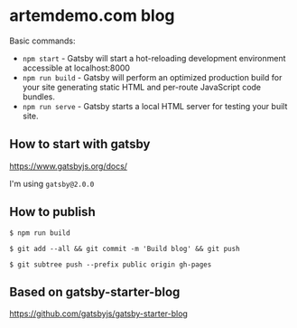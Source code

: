 # artemdemo.com blog

Basic commands:

* `npm start` - Gatsby will start a hot-reloading development environment accessible at localhost:8000
* `npm run build` - Gatsby will perform an optimized production build for your site generating static HTML and per-route JavaScript code bundles.
* `npm run serve` - Gatsby starts a local HTML server for testing your built site.

## How to start with gatsby

https://www.gatsbyjs.org/docs/

I'm using `gatsby@2.0.0`

## How to publish

```
$ npm run build
```

```
$ git add --all && git commit -m 'Build blog' && git push
```

```
$ git subtree push --prefix public origin gh-pages
```

## Based on gatsby-starter-blog

https://github.com/gatsbyjs/gatsby-starter-blog
